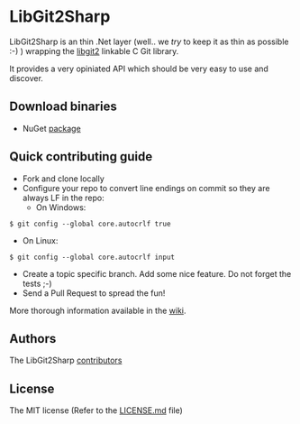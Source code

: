 # LibGit2Sharp

LibGit2Sharp is an thin .Net layer (well.. we _try_ to keep it as thin as possible :-) ) wrapping the [libgit2](http://libgit2.github.com/) linkable C Git library.

It provides a very opiniated API which should be very easy to use and discover.

## Download binaries

 - NuGet [package](http://nuget.org/List/Packages/LibGit2Sharp)

## Quick contributing guide

 - Fork and clone locally
 - Configure your repo to convert line endings on commit so they are always LF in the repo:
   - On Windows:
```
$ git config --global core.autocrlf true
```
   - On Linux:
```
$ git config --global core.autocrlf input
```
 - Create a topic specific branch. Add some nice feature. Do not forget the tests ;-)
 - Send a Pull Request to spread the fun!

More thorough information available in the [wiki](https://github.com/libgit2/libgit2sharp/wiki).

## Authors

The LibGit2Sharp [contributors](https://github.com/libgit2/libgit2sharp/contributors)

## License

The MIT license (Refer to the [LICENSE.md](https://github.com/libgit2/libgit2sharp/blob/master/LICENSE.md) file)